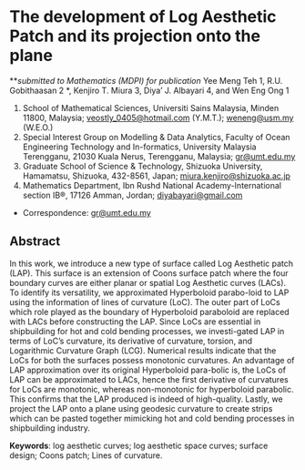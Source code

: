 # The development of Log Aesthetic Patch and its projection onto the plane
***submitted to Mathematics (MDPI) for publication*
Yee Meng Teh 1, R.U. Gobithaasan 2 *, Kenjiro T. Miura 3, Diya’ J. Albayari 4, and Wen Eng Ong 1

1.	School of Mathematical Sciences, Universiti Sains Malaysia, Minden 11800, Malaysia;
veostly_0405@hotmail.com (Y.M.T.); weneng@usm.my (W.E.O.)
2.	Special Interest Group on Modelling & Data Analytics, Faculty of Ocean Engineering Technology and In-formatics, University Malaysia Terengganu, 21030 Kuala Nerus, Terengganu, Malaysia; gr@umt.edu.my
3.	Graduate School of Science & Technology, Shizuoka University, Hamamatsu, Shizuoka, 432-8561, Japan; miura.kenjiro@shizuoka.ac.jp
4.	Mathematics Department, Ibn Rushd National Academy-International section IB®, 17126 Amman, Jordan; diyabayari@gmail.com

*	Correspondence: gr@umt.edu.my

## Abstract
In this work, we introduce a new type of surface called Log Aesthetic patch (LAP). This surface is an extension of Coons surface patch where the four boundary curves are either planar or spatial Log Aesthetic curves (LACs). To identify its versatility, we approximated Hyperboloid parabo-loid to LAP using the information of lines of curvature (LoC). The outer part of LoCs which role played as the boundary of Hyperboloid paraboloid are replaced with LACs before constructing the LAP. Since LoCs are essential in shipbuilding for hot and cold bending processes, we investi-gated LAP in terms of LoC’s curvature, its derivative of curvature, torsion, and Logarithmic Curvature Graph (LCG). Numerical results indicate that the LoCs for both the surfaces possess monotonic curvatures. An advantage of LAP approximation over its original Hyperboloid para-bolic is, the LoCs of LAP can be approximated to LACs, hence the first derivative of curvatures for LoCs are monotonic, whereas non-monotonic for hyperboloid parabolic. This confirms that the LAP produced is indeed of high-quality. Lastly, we project the LAP onto a plane using geodesic curvature to create strips which can be pasted together mimicking hot and cold bending processes in shipbuilding industry.

**Keywords**: log aesthetic curves; log aesthetic space curves; surface design; Coons patch; Lines of curvature.



